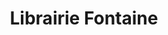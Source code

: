 ---
title: "Librairie Fontaine"
url: /paris/librairie-fontaine-rue-de-lannonciation/
shop: livres
---
